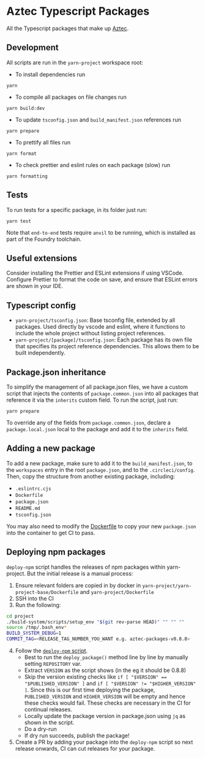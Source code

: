 # Aztec Typescript Packages

All the Typescript packages that make up [Aztec](https://docs.aztec.network/aztec3/overview).

## Development

All scripts are run in the `yarn-project` workspace root:

- To install dependencies run
```
yarn
```
- To compile all packages on file changes run
```
yarn build:dev
```
- To update `tsconfig.json` and `build_manifest.json` references run
```
yarn prepare
```
- To prettify all files run
```
yarn format
```
- To check prettier and eslint rules on each package (slow) run
```
yarn formatting
```

## Tests

To run tests for a specific package, in its folder just run:

```
yarn test
```

Note that `end-to-end` tests require `anvil` to be running, which is installed as part of the Foundry toolchain.

## Useful extensions

Consider installing the Prettier and ESLint extensions if using VSCode. Configure Prettier to format the code on save, and ensure that ESLint errors are shown in your IDE.

## Typescript config

- `yarn-project/tsconfig.json`: Base tsconfig file, extended by all packages. Used directly by vscode and eslint, where it functions to include the whole project without listing project references.
- `yarn-project/[package]/tsconfig.json`: Each package has its own file that specifies its project reference dependencies. This allows them to be built independently.

## Package.json inheritance

To simplify the management of all package.json files, we have a custom script that injects the contents of `package.common.json` into all packages that reference it via the `inherits` custom field. To run the script, just run:

```
yarn prepare
```

To override any of the fields from `package.common.json`, declare a `package.local.json` local to the package and add it to the `inherits` field.

## Adding a new package

To add a new package, make sure to add it to the `build_manifest.json`, to the `workspaces` entry in the root `package.json`, and to the `.circleci/config`. Then, copy the structure from another existing package, including:

- `.eslintrc.cjs`
- `Dockerfile`
- `package.json`
- `README.md`
- `tsconfig.json`

You may also need to modify the [Dockerfile](yarn-project/yarn-project-base/Dockerfile) to copy your new `package.json` into the container to get CI to pass.

## Deploying npm packages
`deploy-npm` script handles the releases of npm packages within yarn-project. But the initial release is a manual process:

1. Ensure relevant folders are copied in by docker in `yarn-project/yarn-project-base/Dockerfile` and `yarn-project/Dockerfile`
2. SSH into the CI
3. Run the following:
```sh
cd project
./build-system/scripts/setup_env "$(git rev-parse HEAD)" "" "" ""
source /tmp/.bash_env*
BUILD_SYSTEM_DEBUG=1
COMMIT_TAG=<RELEASE_TAG_NUMBER_YOU_WANT e.g. aztec-packages-v0.8.8>
```
4. Follow the [`deploy-npm` script](./deploy_npm.sh).
    - Best to run the `deploy_package()` method line by line by manually setting `REPOSITORY` var.
    - Extract `VERSION` as the script shows (in the eg it should be 0.8.8)
    - Skip the version existing checks like `if [ "$VERSION" == "$PUBLISHED_VERSION" ]` and `if [ "$VERSION" != "$HIGHER_VERSION" ]`. Since this is our first time deploying the package, `PUBLISHED_VERSION` and `HIGHER_VERSION` will be empty and hence these checks would fail. These checks are necessary in the CI for continual releases.
    - Locally update the package version in package.json using `jq` as shown in the script.
    - Do a dry-run 
    - If dry run succeeds, publish the package!
5. Create a PR by adding your package into the `deploy-npm` script so next release onwards, CI can cut releases for your package.
